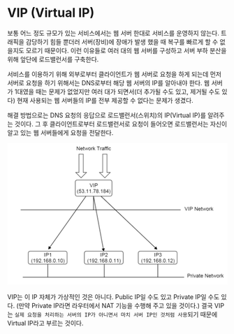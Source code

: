 # VIP (Virtual IP)
보통 어느 정도 규모가 있는 서비스에서는 웹 서버 한대로 서비스를 운영하지 않는다. 트래픽을 감당하기 힘들 뿐더러 서버(장비)에 장애가 발생 했을 때 복구를 빠르게 할 수 없을지도 모르기 때문이다. 이런 이유들로 여러 대의 웹 서버를 구성하고 서버 부하 분산을 위해 앞단에 로드밸런서를 구축한다.

서비스를 이용하기 위해 외부로부터 클라이언트가 웹 서버로 요청을 하게 되는데 먼저 서버로 요청을 하기 위해서는 DNS로부터 해당 웹 서버의 IP를 알아내야 한다. 웹 서버가 1대였을 때는 문제가 없었지만 여러 대가 되면서(더 추가될 수도 있고, 제거될 수도 있다) 현재 사용되는 웹 서버들의 IP를 전부 제공할 수 없다는 문제가 생겼다.

해결 방법으로는 DNS 요청의 응답으로 로드밸런서(스위치)의 IP(Virtual IP)를 알려주는 것이다. 그 후 클라이언트로부터 로드밸런서로 요청이 들어오면 로드밸런서는 자신이 알고 있는 웹 서버들에게 요청을 전달한다.

![vip](/network/image/vip/vip.png)

VIP는 이 IP 자체가 가상적인 것은 아니다. Public IP일 수도 있고 Private IP일 수도 있다. (만약 Private IP라면 라우터에서 NAT 기능을 수행해 주고 있을 것이다.) 결국 VIP는 `실제 요청을 처리하는 서버의 IP가 아니면서 마치 서버 IP인 것처럼 사용`되기 때문에 Virtual IP라고 부르는 것이다.
